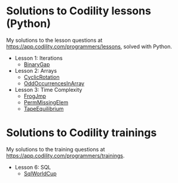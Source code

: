 # Solutions to Codility lessons (Python)

My solutions to the lesson questions at https://app.codility.com/programmers/lessons, solved with Python.

* Lesson 1: Iterations
    * [BinaryGap](https://github.com/jangboolee/codility_lessons/blob/main/lessons/01_binary_gap.py)
* Lesson 2: Arrays
    * [CyclicRotation](https://github.com/jangboolee/codility_lessons/blob/main/lessons/02a_cyclic_rotation.py)
    * [OddOccurrencesInArray](https://github.com/jangboolee/codility_lessons/blob/main/lessons/02b_odd_occurences_in_array.py)
* Lesson 3: Time Complexity
    * [FrogJmp](https://github.com/jangboolee/codility_lessons/blob/main/lessons/03a_frog_jump.py)
    * [PermMissingElem](https://github.com/jangboolee/codility_lessons/blob/main/lessons/03b_perm_missing_elem.py)
    * [TapeEquilibrium](https://github.com/jangboolee/codility_lessons/blob/main/lessons/03c_tape_equilibrium.py)

# Solutions to Codility trainings

My solutions to the  training questions at https://app.codility.com/programmers/trainings.

* Lesson 6: SQL
    * [SqlWorldCup](https://github.com/jangboolee/codility_solutions/blob/main/trainings/SQL_world_cup.sql)
